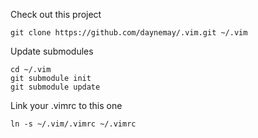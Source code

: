 Check out this project

    git clone https://github.com/daynemay/.vim.git ~/.vim

Update submodules

    cd ~/.vim
    git submodule init
    git submodule update

Link your .vimrc to this one

    ln -s ~/.vim/.vimrc ~/.vimrc

